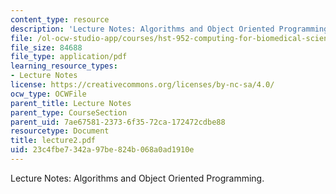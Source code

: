```yaml
---
content_type: resource
description: 'Lecture Notes: Algorithms and Object Oriented Programming.'
file: /ol-ocw-studio-app/courses/hst-952-computing-for-biomedical-scientists-fall-2002/23c4fbe7342a97be824b068a0ad1910e_lecture2.pdf
file_size: 84688
file_type: application/pdf
learning_resource_types:
- Lecture Notes
license: https://creativecommons.org/licenses/by-nc-sa/4.0/
ocw_type: OCWFile
parent_title: Lecture Notes
parent_type: CourseSection
parent_uid: 7ae67581-2373-6f35-72ca-172472cdbe88
resourcetype: Document
title: lecture2.pdf
uid: 23c4fbe7-342a-97be-824b-068a0ad1910e
---
```

Lecture Notes: Algorithms and Object Oriented Programming.